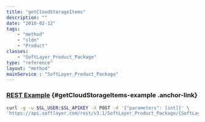 ```yaml
---
title: "getCloudStorageItems"
description: ""
date: "2018-02-12"
tags:
    - "method"
    - "sldn"
    - "Product"
classes:
    - "SoftLayer_Product_Package"
type: "reference"
layout: "method"
mainService : "SoftLayer_Product_Package"
---
```


### [REST Example](#getCloudStorageItems-example) <a href="/article/rest/"><i class="fas fa-question"></i></a> {#getCloudStorageItems-example .anchor-link} 
```bash
curl -g -u $SL_USER:$SL_APIKEY -X POST -d '{"parameters": [int]}' \
'https://api.softlayer.com/rest/v3.1/SoftLayer_Product_Package/{SoftLayer_Product_PackageID}/getCloudStorageItems'
```
